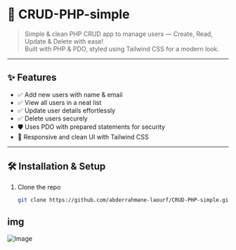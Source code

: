 # 🚀 CRUD-PHP-simple

> Simple & clean PHP CRUD app to manage users — Create, Read, Update & Delete with ease!  
> Built with PHP & PDO, styled using Tailwind CSS for a modern look.
---

## ✨ Features

- ✅ Add new users with name & email  
- ✅ View all users in a neat list  
- ✅ Update user details effortlessly  
- ✅ Delete users securely  
- 🛡️ Uses PDO with prepared statements for security  
- 🎨 Responsive and clean UI with Tailwind CSS  

---

## 🛠️ Installation & Setup

1. Clone the repo  
   ```bash
   git clone https://github.com/abderrahmane-laourf/CRUD-PHP-simple.git

## img
![Image](https://github.com/user-attachments/assets/a08f0f66-2957-4205-a48e-ab62e8117a1c)
